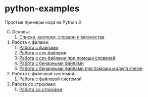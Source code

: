 # python-examples
Простые примеры кода на Python 3

0. Основы:
    1. [Списки, кортежи, словари и множества](https://github.com/zerobot-ru/python-examples/blob/master/basics/basics.py)
1. Работа с фалами:
    1. [Работа с файлами](https://github.com/zerobot-ru/python-examples/blob/master/file/file.py)
    2. [Работа с csv файлами](https://github.com/zerobot-ru/python-examples/blob/master/csv/csv-file.py)
    3. [Работа с csv файлами при помощи словарей](https://github.com/zerobot-ru/python-examples/blob/master/csv/csv-dict.py)
    4. [Работа с бинарными файлами](https://github.com/zerobot-ru/python-examples/blob/master/file/file-binary.py)
    5. [Работа с бинарными файлами при помощи модуля shelve](https://github.com/zerobot-ru/python-examples/blob/master/file/file-shelve.py)
2. Работа с файловой системой:
    1. [Работа с файловой системой](https://github.com/zerobot-ru/python-examples/blob/master/os/file-system.py)
3. Работа со строками:
    1. [Работа со строками](https://github.com/zerobot-ru/python-examples/blob/master/string/string.py)